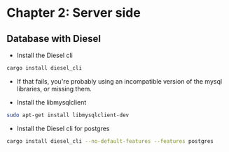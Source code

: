 # Chapter 2: Server side

## Database with Diesel

- Install the Diesel cli
```bash
cargo install diesel_cli
```

- If that fails, you're probably using an incompatible version of the mysql libraries, or missing them.

- Install the libmysqlclient
```bash
sudo apt-get install libmysqlclient-dev
```

- Install the Diesel cli for postgres
```bash
cargo install diesel_cli --no-default-features --features postgres
```
